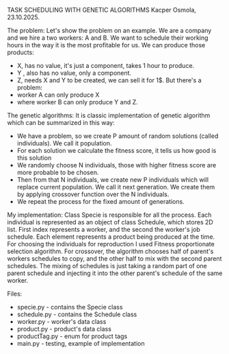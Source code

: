 TASK SCHEDULING WITH GENETIC ALGORITHMS
Kacper Osmola, 23.10.2025.

The problem:
Let's show the problem on an example. 
We are a company and we hire a two workers: A and B. We want to schedule their working hours in the way it is the most profitable for us.
We can produce those products:
- X, has no value, it's just a component, takes 1 hour to produce.
- Y , also has no value, only a component.
- Z, needs X and Y to be created, we can sell it for 1$.
But there's a problem:
- worker A can only produce X
- where worker B can only produce Y and Z.

The genetic algorithms:
It is classic implementation of genetic algorithm which can be summarized in this way:
- We have a problem, so we create P amount of random solutions (called individuals). We call it population.
- For each solution we calculate the fitness score, it tells us how good is this solution
- We randomly choose N individuals, those with higher fitness score are more probable to be chosen.
- Then from that N individuals, we create new P individuals which will replace current population. We call it next generation. We create them by applying crossover function over the N individuals.
- We repeat the process for the fixed amount of generations.

My implementation:
Class Specie is responsible for all the process. Each individual is represented as an object of class Schedule, which stores 2D list. First index represents a worker, and the second the worker's job schedule. 
Each element represents a product being produced at the time. For choosing the individuals for reproduction I used Fitness proportionate selection algorithm. For crossover, the algorithm chooses half of parent's
workers schedules to copy, and the other half to mix with the second parent schedules. The mixing of schedules is just taking a random part of one parent schedule and injecting it into the other parent's schedule of the 
same worker.

Files:
- specie.py - contains the Specie class
- schedule.py - contains the Schedule class
- worker.py - worker's data class
- product.py - product's data class
- productTag.py - enum for product tags
- main.py - testing, example of implementation
